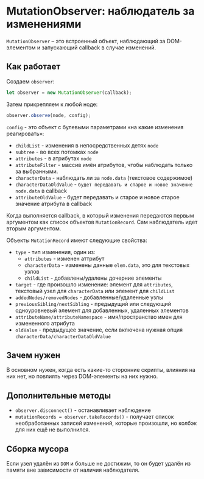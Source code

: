 # MutationObserver: наблюдатель за изменениями

`MutationObserver` – это встроенный объект, наблюдающий за DOM-элементом и запускающий callback в случае изменений.

## Как работает

Создаем `observer`:

```js
let observer = new MutationObserver(callback);
```

Затем прикрепляем к любой ноде:
```js
observer.observe(node, config);
```

`config` - это объект с булевыми параметрами «на какие изменения реагировать»:

- `childList` - изменения в непосредственных детях `node`
- `subtree` - во всех потомках `node`
- `attributes` -  в атрибутах `node`
- `attributeFilter` - массив имён атрибутов, чтобы наблюдать только за выбранными.
- `characterData` - наблюдать ли за `node.data` (текстовое содержимое)
- `characterDataOldValue` - `будет передавать и старое и новое значение node.data` в callback
- `attributeOldValue` - будет передавать и старое и новое старое значение атрибута в callback

Когда выполняется callback, в который изменения передаются первым аргументом как список объектов
`MutationRecord`. Сам наблюдатель идет вторым аргументом.

Объекты `MutationRecord` имеют следующие свойства:

- `type` - тип изменения, один из:
  - `attributes` - изменен аттрибут
  - `characterData` - изменены данные `elem.data`, это для текстовых узлов
  - `childList` - добавлены/удалены дочерние элементы
- `target` - где произошло изменение: элемент для `attributes`, текстовый узел для `characterData`
или элемент для `childList`
- `addedNodes/removedNodes` - добавленные/удаленные узлы
- `previousSibling/nextSibling` - предыдущий или следующий одноуровневый элемент для добавленных, удаленных элементов
- `attributeName/attributeNamespace` - имя/пространство имен для измененного атрибута
- `oldValue` - предыдущее значение, если включена нужная опция `characterData/characterDataOldValue`

## Зачем нужен

В основном нужен, когда есть какие-то сторонние скрипты, влияния на них нет, но повлиять через
DOM-элементы на них нужно.

## Дополнительные методы

- `observer.disconnect()` - останавливает наблюдение
- `mutationRecords = observer.takeRecords()` - получает список необработанных записей изменений, которые произошли, 
   но колбэк для них ещё не выполнился.

## Сборка мусора

Если узел удалён из `DOM` и больше не достижим, то он будет удалён из памяти вне зависимости от наличия наблюдателя.



